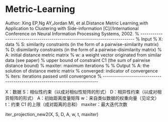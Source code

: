 # Metric-Learning
Author: Xing EP,Ng AY,Jordan MI, et al.Distance Metric Learning,with Application to Clustering with Side-information [C]//International Conference on Neural Information Processing Systems, 2002.
% ---------------------------------------------------------------------------
% Input 
% X: data
% S: similarity constraints (in the form of a pairwise-similarity matrix)
% D: disimilarity constraints (in the form of a pairwise-disimilarity matrix)
% A: initial distance metric matrix
% w: a weight vector originated from similar data (see paper)
% upper bound of constraint C1 (the sum of pairwise distance bound)
% maxiter: maximum iterations
%
% Output
% A: the solution of distance metric matrix
% converged: indicator of convergence
% iters: iterations passed until convergence 
% ---------------------------------------------------------------------------

X：数据
S：相似性约束（以成对相似性矩阵的形式）
D：相异性约束（以成对相异矩阵的形式）
A：初始距离度量矩阵
w：来自类似数据的权重向量（见论文）
t：约束 C1 的上限（成对距离的总和）
maxiter：最大迭代次数

iter_projection_new2(X, S, D, A, w, t, maxiter)
